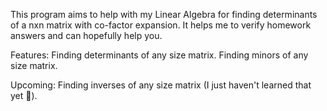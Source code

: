 This program aims to help with my Linear Algebra for finding determinants of a nxn matrix with co-factor expansion. It helps me to verify homework answers and can hopefully help you.

Features:
  Finding determinants of any size matrix.
  Finding minors of any size matrix.
  
Upcoming:
  Finding inverses of any size matrix (I just haven't learned that yet 🙂).
